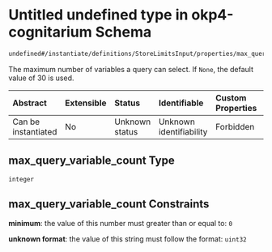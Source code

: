 # Untitled undefined type in okp4-cognitarium Schema

```txt
undefined#/instantiate/definitions/StoreLimitsInput/properties/max_query_variable_count
```

The maximum number of variables a query can select. If `None`, the default value of 30 is used.

| Abstract            | Extensible | Status         | Identifiable            | Custom Properties | Additional Properties | Access Restrictions | Defined In                                                                     |
| :------------------ | :--------- | :------------- | :---------------------- | :---------------- | :-------------------- | :------------------ | :----------------------------------------------------------------------------- |
| Can be instantiated | No         | Unknown status | Unknown identifiability | Forbidden         | Allowed               | none                | [okp4-cognitarium.json\*](schema/okp4-cognitarium.json "open original schema") |

## max\_query\_variable\_count Type

`integer`

## max\_query\_variable\_count Constraints

**minimum**: the value of this number must greater than or equal to: `0`

**unknown format**: the value of this string must follow the format: `uint32`
